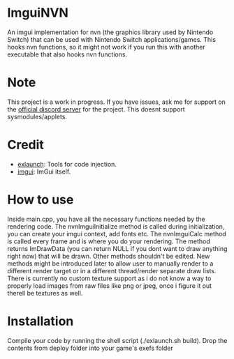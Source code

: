 # ImguiNVN
An imgui implementation for nvn (the graphics library used by Nintendo Switch) that can be used with Nintendo Switch applications/games.
This hooks nvn functions, so it might not work if you run this with another executable that also hooks nvn functions.

# Note
This project is a work in progress. If you have issues, ask me for support on the [official discord server](https://discord.gg/awq8S2HQq2) for the project.
This doesnt support sysmodules/applets.

# Credit
- [exlaunch](https://github.com/shadowninja108/exlaunch): Tools for code injection.
- [imgui](https://github.com/ocornut/imgui): ImGui itself.

# How to use
Inside main.cpp, you have all the necessary functions needed by the rendering code.
The nvnImguiInitialize method is called during initialization, you can create your imgui context, add fonts etc.
The nvnImguiCalc method is called every frame and is where you do your rendering. The method returns ImDrawData (you can return NULL if you dont want to draw anything right now) that will be drawn.
Other methods shouldn't be edited.
New methods might be introduced later to allow user to manually render to a different render target or in a different thread/render separate draw lists.
There is currently no custom texture support as i do not know a way to properly load images from raw files like png or jpeg, once i figure it out therell be textures as well.

# Installation
Compile your code by running the shell script (./exlaunch.sh build).
Drop the contents from deploy folder into your game's exefs folder